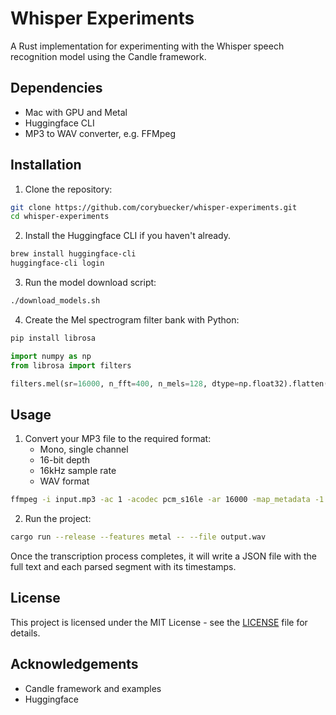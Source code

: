 # Whisper Experiments

A Rust implementation for experimenting with the Whisper speech recognition model using the Candle framework.

## Dependencies

- Mac with GPU and Metal
- Huggingface CLI
- MP3 to WAV converter, e.g. FFMpeg

## Installation

1. Clone the repository:
```bash
git clone https://github.com/corybuecker/whisper-experiments.git
cd whisper-experiments
```

2. Install the Huggingface CLI if you haven't already.
```bash
brew install huggingface-cli
huggingface-cli login
```

3. Run the model download script:
```bash
./download_models.sh
```

4. Create the Mel spectrogram filter bank with Python:
```bash
pip install librosa
```

```python
import numpy as np
from librosa import filters

filters.mel(sr=16000, n_fft=400, n_mels=128, dtype=np.float32).flatten().tofile("melfilter.bytes")
```

## Usage

1. Convert your MP3 file to the required format:
   - Mono, single channel
   - 16-bit depth
   - 16kHz sample rate
   - WAV format
```bash
ffmpeg -i input.mp3 -ac 1 -acodec pcm_s16le -ar 16000 -map_metadata -1 output.wav
```

2. Run the project:
```bash
cargo run --release --features metal -- --file output.wav
```

Once the transcription process completes, it will write a JSON file with the full text and each parsed segment with its timestamps.

## License

This project is licensed under the MIT License - see the [LICENSE](LICENSE) file for details.

## Acknowledgements

- Candle framework and examples
- Huggingface

